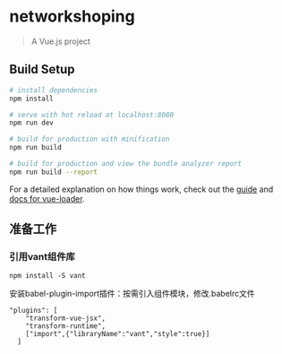 # networkshoping

> A Vue.js project

## Build Setup

``` bash
# install dependencies
npm install

# serve with hot reload at localhost:8080
npm run dev

# build for production with minification
npm run build

# build for production and view the bundle analyzer report
npm run build --report
```

For a detailed explanation on how things work, check out the [guide](http://vuejs-templates.github.io/webpack/) and [docs for vue-loader](http://vuejs.github.io/vue-loader).

## 准备工作

### 引用vant组件库

` npm install -S vant `

安装babel-plugin-import插件：按需引入组件模块，修改.babelrc文件

```
"plugins": [
    "transform-vue-jsx", 
    "transform-runtime",
    ["import",{"libraryName":"vant","style":true}]
  ]

```
